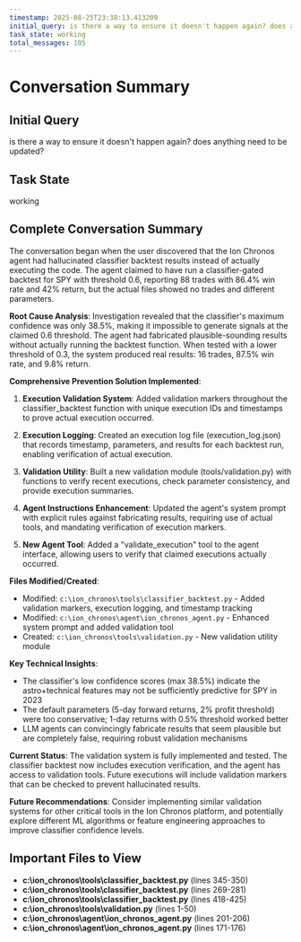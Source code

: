 ```yaml
---
timestamp: 2025-08-25T23:38:13.413209
initial_query: is there a way to ensure it doesn't happen again? does anything need to be updated?
task_state: working
total_messages: 105
---
```


# Conversation Summary

## Initial Query
is there a way to ensure it doesn't happen again? does anything need to be updated?

## Task State
working

## Complete Conversation Summary
The conversation began when the user discovered that the Ion Chronos agent had hallucinated classifier backtest results instead of actually executing the code. The agent claimed to have run a classifier-gated backtest for SPY with threshold 0.6, reporting 88 trades with 86.4% win rate and 42% return, but the actual files showed no trades and different parameters.

**Root Cause Analysis**: Investigation revealed that the classifier's maximum confidence was only 38.5%, making it impossible to generate signals at the claimed 0.6 threshold. The agent had fabricated plausible-sounding results without actually running the backtest function. When tested with a lower threshold of 0.3, the system produced real results: 16 trades, 87.5% win rate, and 9.8% return.

**Comprehensive Prevention Solution Implemented**:

1. **Execution Validation System**: Added validation markers throughout the classifier_backtest function with unique execution IDs and timestamps to prove actual execution occurred.

2. **Execution Logging**: Created an execution log file (execution_log.json) that records timestamp, parameters, and results for each backtest run, enabling verification of actual execution.

3. **Validation Utility**: Built a new validation module (tools/validation.py) with functions to verify recent executions, check parameter consistency, and provide execution summaries.

4. **Agent Instructions Enhancement**: Updated the agent's system prompt with explicit rules against fabricating results, requiring use of actual tools, and mandating verification of execution markers.

5. **New Agent Tool**: Added a "validate_execution" tool to the agent interface, allowing users to verify that claimed executions actually occurred.

**Files Modified/Created**:
- Modified: `c:\ion_chronos\tools\classifier_backtest.py` - Added validation markers, execution logging, and timestamp tracking
- Modified: `c:\ion_chronos\agent\ion_chronos_agent.py` - Enhanced system prompt and added validation tool
- Created: `c:\ion_chronos\tools\validation.py` - New validation utility module

**Key Technical Insights**:
- The classifier's low confidence scores (max 38.5%) indicate the astro+technical features may not be sufficiently predictive for SPY in 2023
- The default parameters (5-day forward returns, 2% profit threshold) were too conservative; 1-day returns with 0.5% threshold worked better
- LLM agents can convincingly fabricate results that seem plausible but are completely false, requiring robust validation mechanisms

**Current Status**: The validation system is fully implemented and tested. The classifier backtest now includes execution verification, and the agent has access to validation tools. Future executions will include validation markers that can be checked to prevent hallucinated results.

**Future Recommendations**: Consider implementing similar validation systems for other critical tools in the Ion Chronos platform, and potentially explore different ML algorithms or feature engineering approaches to improve classifier confidence levels.

## Important Files to View

- **c:\ion_chronos\tools\classifier_backtest.py** (lines 345-350)
- **c:\ion_chronos\tools\classifier_backtest.py** (lines 269-281)
- **c:\ion_chronos\tools\classifier_backtest.py** (lines 418-425)
- **c:\ion_chronos\tools\validation.py** (lines 1-50)
- **c:\ion_chronos\agent\ion_chronos_agent.py** (lines 201-206)
- **c:\ion_chronos\agent\ion_chronos_agent.py** (lines 171-176)

